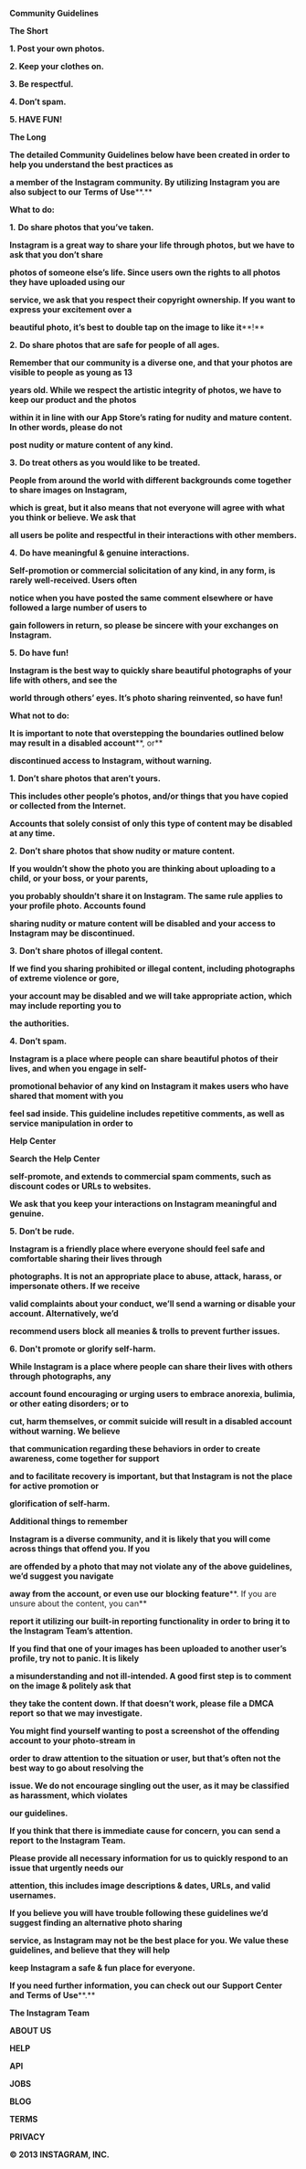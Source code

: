 **Community Guidelines**

**The Short**

**1. Post your own photos.**

**2. Keep your clothes on.**

**3. Be respectful.**

**4. Don’t spam.**

**5. HAVE FUN!**

**The Long**

**The detailed Community Guidelines below have been created in order to help you understand the best practices as**

**a member of the Instagram community. By utilizing Instagram you are also subject to our** **Terms of Use****.**

**What to do:**

**1.** **Do share photos that you’ve taken.**

**Instagram is a great way to share your life through photos, but we have to ask that you don’t share**

**photos of someone else’s life. Since users own the rights to all photos they have uploaded using our**

**service, we ask that you respect their copyright ownership. If you want to express your excitement over a**

**beautiful photo, it’s best to** **double tap on the image to like it****!**

**2.** **Do share photos that are safe for people of all ages.**

**Remember that our community is a diverse one, and that your photos are visible to people as young as 13**

**years old. While we respect the artistic integrity of photos, we have to keep our product and the photos**

**within it in line with our App Store’s rating for nudity and mature content. In other words, please do not**

**post nudity or mature content of any kind.**

**3.** **Do treat others as you would like to be treated.**

**People from around the world with different backgrounds come together to share images on Instagram,**

**which is great, but it also means that not everyone will agree with what you think or believe. We ask that**

**all users be polite and respectful in their interactions with other members.**

**4.** **Do have meaningful & genuine interactions.**

**Self-promotion or commercial solicitation of any kind, in any form, is rarely well-received. Users often**

**notice when you have posted the same comment elsewhere or have followed a large number of users to**

**gain followers in return, so please be sincere with your exchanges on Instagram.**

**5.** **Do have fun!**

**Instagram is the best way to quickly share beautiful photographs of your life with others, and see the**

**world through others’ eyes. It’s photo sharing reinvented, so have fun!**

**What not to do:**

**It is important to note that overstepping the boundaries outlined below may result in a** **disabled account****, or**

**discontinued access to Instagram, without warning.**

**1.** **Don’t share photos that aren’t yours.**

**This includes other people’s photos, and/or things that you have copied or collected from the Internet.**

**Accounts that solely consist of only this type of content may be disabled at any time.**

**2.** **Don’t share photos that show nudity or mature content.**

**If you wouldn’t show the photo you are thinking about uploading to a child, or your boss, or your parents,**

**you probably shouldn’t share it on Instagram. The same rule applies to your profile photo. Accounts found**

**sharing nudity or mature content will be disabled and your access to Instagram may be discontinued.**

**3.** **Don’t share photos of illegal content.**

**If we find you sharing prohibited or illegal content, including photographs of extreme violence or gore,**

**your account may be disabled and we will take appropriate action, which may include reporting you to**

**the authorities.**

**4.** **Don’t spam.**

**Instagram is a place where people can share beautiful photos of their lives, and when you engage in self-**

**promotional behavior of any kind on Instagram it makes users who have shared that moment with you**

**feel sad inside. This guideline includes repetitive comments, as well as service manipulation in order to**

**Help Center**

**Search the Help Center**

**self-promote, and extends to commercial spam comments, such as discount codes or URLs to websites.**

**We ask that you keep your interactions on Instagram meaningful and genuine.**

**5.** **Don’t be rude.**

**Instagram is a friendly place where everyone should feel safe and comfortable sharing their lives through**

**photographs. It is not an appropriate place to abuse, attack, harass, or impersonate others. If we receive**

**valid complaints about your conduct, we’ll send a warning or disable your account. Alternatively, we’d**

**recommend users** **block** **all meanies & trolls to prevent further issues.**

**6.** **Don't promote or glorify self-harm.**

**While Instagram is a place where people can share their lives with others through photographs, any**

**account found encouraging or urging users to embrace anorexia, bulimia, or other eating disorders; or to**

**cut, harm themselves, or commit suicide will result in a disabled account without warning. We believe**

**that communication regarding these behaviors in order to create awareness, come together for support**

**and to facilitate recovery is important, but that Instagram is not the place for active promotion or**

**glorification of self-harm.**

**Additional things to remember**

**Instagram is a diverse community, and it is likely that you will come across things that offend you. If you**

**are offended by a photo that may not violate any of the above guidelines, we’d suggest you navigate**

**away from the account, or even use our** **blocking feature****. If you are unsure about the content, you can**

**report it utilizing our** **built-in reporting functionality** **in order to bring it to the Instagram Team’s attention.**

**If you find that one of your images has been uploaded to another user’s profile, try not to panic. It is likely**

**a misunderstanding and not ill-intended. A good first step is to comment on the image & politely ask that**

**they take the content down. If that doesn’t work, please** **file a DMCA report** **so that we may investigate.**

**You might find yourself wanting to post a screenshot of the offending account to your photo-stream in**

**order to draw attention to the situation or user, but that’s often not the best way to go about resolving the**

**issue. We do not encourage singling out the user, as it may be classified as harassment, which violates**

**our guidelines.**

**If you think that there is immediate cause for concern, you can** **send a report** **to the Instagram Team.**

**Please provide all necessary information for us to quickly respond to an issue that urgently needs our**

**attention, this includes image descriptions & dates, URLs, and valid usernames.**

**If you believe you will have trouble following these guidelines we’d suggest finding an alternative photo sharing**

**service, as Instagram may not be the best place for you. We value these guidelines, and believe that they will help**

**keep Instagram a safe & fun place for everyone.**

**If you need further information, you can check out our** **Support Center** **and** **Terms of Use****.**

**The Instagram Team**

**ABOUT US**

**HELP**

**API**

**JOBS**

**BLOG**

**TERMS**

**PRIVACY**

**© 2013 INSTAGRAM, INC.**
